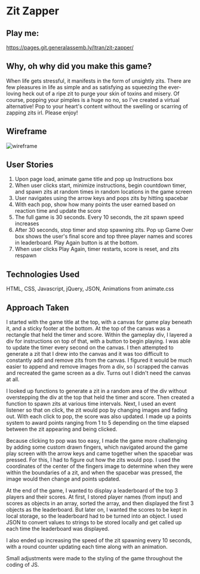 # Zit Zapper

## Play me:
https://pages.git.generalassemb.ly/ltran/zit-zapper/

## Why, oh why did you make this game?
When life gets stressful, it manifests in the form of unsightly zits. There are few pleasures in life as simple and as satisfying as squeezing the ever-loving heck out of a ripe zit to purge your skin of toxins and misery. Of course, popping your pimples is a huge no no, so I've created a virtual alternative! Pop to your heart's content without the swelling or scarring of zapping zits irl. Please enjoy!

## Wireframe
![wireframe](https://i.imgur.com/sviGJTd.png)

## User Stories
1. Upon page load, animate game title and pop up Instructions box
2. When user clicks start, minimize instructions, begin countdown timer, and spawn zits at random times in random locations in the game screen
3. User navigates using the arrow keys and pops zits by hitting spacebar
4. With each pop, show how many points the user earned based on reaction time and update the score
5. The full game is 30 seconds. Every 10 seconds, the zit spawn speed increases
6. After 30 seconds, stop timer and stop spawning zits. Pop up Game Over box shows the user's final score and top three player names and scores in leaderboard. Play Again button is at the bottom.
7. When user clicks Play Again, timer restarts, score is reset, and zits respawn

## Technologies Used
HTML, CSS, Javascript, jQuery, JSON, 
Animations from animate.css

## Approach Taken
I started with the game title at the top, with a canvas for game play beneath it, and a sticky footer at the bottom. At the top of the canvas was a rectangle that held the timer and score. Within the gameplay div, I layered a div for instructions on top of that, with a button to begin playing. I was able to update the timer every second on the canvas. I then attempted to generate a zit that I drew into the canvas and it was too difficult to constantly add and remove zits from the canvas. I figured it would be much easier to append and remove images from a div, so I scrapped the canvas and recreated the game screen as a div. Turns out I didn't need the canvas at all. 

I looked up functions to generate a zit in a random area of the div without overstepping the div at the top that held the timer and score. Then created a function to spawn zits at various time intervals. Next, I used an event listener so that on click, the zit would pop by changing images and fading out. With each click to pop, the score was also updated. I made up a points system to award points ranging from 1 to 5 depending on the time elapsed between the zit appearing and being clicked.

Because clicking to pop was too easy, I made the game more challenging by adding some custom drawn fingers, which navigated around the game play screen with the arrow keys and came together when the spacebar was pressed. For this, I had to figure out how the zits would pop. I used the coordinates of the center of the fingers image to determine when they were within the boundaries of a zit, and when the spacebar was pressed, the image would then change and points updated.

At the end of the game, I wanted to display a leaderboard of the top 3 players and their scores. At first, I stored player names (from input) and scores as objects in an array, sorted the array, and then displayed the first 3 objects as the leaderboard. But later on, I wanted the scores to be kept in local storage, so the leaderboard had to be turned into an object. I used JSON to convert values to strings to be stored locally and get called up each time the leaderboard was displayed.

I also ended up increasing the speed of the zit spawning every 10 seconds, with a round counter updating each time along with an animation.

Small adjustments were made to the styling of the game throughout the coding of JS.

